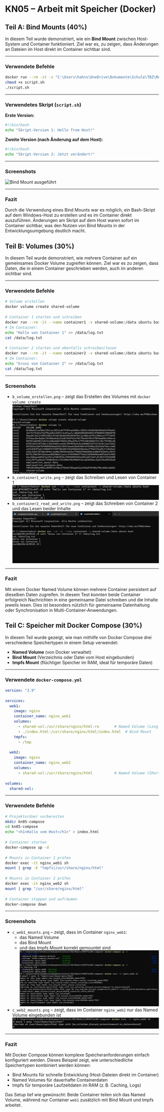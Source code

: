 # KN05 – Arbeit mit Speicher (Docker)

## Teil A: Bind Mounts (40%)

In diesem Teil wurde demonstriert, wie ein **Bind Mount** zwischen Host-System und Container funktioniert. Ziel war es, zu zeigen, dass Änderungen an Dateien im Host direkt im Container sichtbar sind.

---

###  Verwendete Befehle

```bash
docker run --rm -it -v "C:\Users\hahns\OneDrive\Dokumente\Schule\TBZ\Module\M347\kn05-bind:/app" -w /app ubuntu bash
chmod +x script.sh
./script.sh
```

---

###  Verwendetes Skript (`script.sh`)

**Erste Version:**

```bash
#!/bin/bash
echo "Skript-Version 1: Hello from Host!"
```

**Zweite Version (nach Änderung auf dem Host):**

```bash
#!/bin/bash
echo "Skript-Version 2: Jetzt verändert!"
```

---

###  Screenshots

![Bind Mount ausgeführt](./a_bind_mount_skript_ausgeführt.png)

---

###  Fazit

Durch die Verwendung eines Bind Mounts war es möglich, ein Bash-Skript auf dem Windows-Host zu erstellen und es im Container direkt auszuführen. Änderungen am Skript auf dem Host waren sofort im Container sichtbar, was den Nutzen von Bind Mounts in der Entwicklungsumgebung deutlich macht.

## Teil B: Volumes (30%)

In diesem Teil wurde demonstriert, wie mehrere Container auf ein gemeinsames Docker Volume zugreifen können. Ziel war es zu zeigen, dass Daten, die in einem Container geschrieben werden, auch im anderen sichtbar sind.

---

###  Verwendete Befehle

```bash
# Volume erstellen
docker volume create shared-volume

# Container 1 starten und schreiben
docker run --rm -it --name container1 -v shared-volume:/data ubuntu bash
# Im Container:
echo "Hallo von Container 1" >> /data/log.txt
cat /data/log.txt

# Container 2 starten und ebenfalls schreiben/lesen
docker run --rm -it --name container2 -v shared-volume:/data ubuntu bash
# Im Container:
echo "Gruss von Container 2" >> /data/log.txt
cat /data/log.txt
```

---

###  Screenshots

- `b_volume_erstellen.png` – zeigt das Erstellen des Volumes mit `docker volume create`
![Volume erstellt](./b_volume_erstellen.png)
- `b_container1_write.png` – zeigt das Schreiben und Lesen von Container 1
![Container 1 schreibt und liest](./b_container1_write.png)
- `b_container2_read_and_write.png` – zeigt das Schreiben von Container 2 und das Lesen beider Inhalte
![Container 2 liest beide Einträge](./b_container2_read_and_write.png)

---

###  Fazit

Mit einem Docker Named Volume können mehrere Container persistent auf dieselben Daten zugreifen. In diesem Test konnten beide Container erfolgreich Nachrichten in eine gemeinsame Datei schreiben und die Inhalte jeweils lesen. Dies ist besonders nützlich für gemeinsame Datenhaltung oder Synchronisation in Multi-Container-Anwendungen.

## Teil C: Speicher mit Docker Compose (30%)

In diesem Teil wurde gezeigt, wie man mithilfe von Docker Compose drei verschiedene Speichertypen in einem Setup verwendet:

- **Named Volume** (von Docker verwaltet)
- **Bind Mount** (Verzeichnis oder Datei vom Host eingebunden)
- **tmpfs Mount** (flüchtiger Speicher im RAM, ideal für temporäre Daten)

---

###  Verwendete `docker-compose.yml`

```yaml
version: "3.9"

services:
  web1:
    image: nginx
    container_name: nginx_web1
    volumes:
      - shared-vol:/usr/share/nginx/html:ro       # Named Volume (Long Syntax)
      - ./index.html:/usr/share/nginx/html/index.html  # Bind Mount
    tmpfs:
      - /tmp

  web2:
    image: nginx
    container_name: nginx_web2
    volumes:
      - shared-vol:/usr/share/nginx/html          # Named Volume (Short Syntax)

volumes:
  shared-vol:
```

---

###  Verwendete Befehle

```bash
# Projektordner vorbereiten
mkdir kn05-compose
cd kn05-compose
echo "<h1>Hallo vom Host</h1>" > index.html

# Container starten
docker-compose up -d

# Mounts in Container 1 prüfen
docker exec -it nginx_web1 sh
mount | grep -E "tmpfs|/usr/share/nginx/html"

# Mounts in Container 2 prüfen
docker exec -it nginx_web2 sh
mount | grep "/usr/share/nginx/html"

# Container stoppen und aufräumen
docker-compose down
```

---

###  Screenshots

- `c_web1_mounts.png` – zeigt, dass im Container `nginx_web1`:
  - das Named Volume
  - das Bind Mount
  - und das tmpfs Mount korrekt gemountet sind
![Mounts in Web1](./c_web1_mounts.png)
- `c_web2_mounts.png` – zeigt, dass im Container `nginx_web2` nur das Named Volume eingebunden ist
![Mounts in Web2](./c_web2_mounts.png)

---

###  Fazit

Mit Docker Compose können komplexe Speicheranforderungen einfach konfiguriert werden. Dieses Beispiel zeigt, wie unterschiedliche Speichertypen kombiniert werden können:
- Bind Mounts für schnelle Entwicklung (Host-Dateien direkt im Container)
- Named Volumes für dauerhafte Containerdaten
- tmpfs für temporäre Laufzeitdaten im RAM (z. B. Caching, Logs)

Das Setup lief wie gewünscht: Beide Container teilen sich das Named Volume, während nur Container `web1` zusätzlich mit Bind Mount und tmpfs arbeitet.

